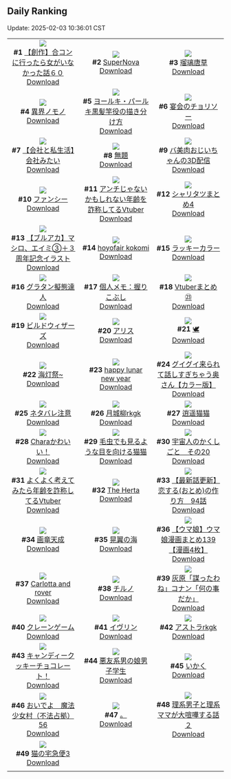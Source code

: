 ## Daily Ranking
Update: 2025-02-03 10:36:01 CST

|      |      |      |
| :----: | :----: | :----: |
| ![](https://i.pixiv.re/c/240x480/img-master/img/2025/01/31/00/00/25/126730717_p0_master1200.jpg)<br>**#1** [【創作】合コンに行ったら女がいなかった話６０](https://www.pixiv.net/artworks/126730717)<br>[Download](https://i.pixiv.re/img-original/img/2025/01/31/00/00/25/126730717_p0.png) | ![](https://i.pixiv.re/c/240x480/img-master/img/2025/01/31/00/00/07/126730617_p0_master1200.jpg)<br>**#2** [SuperNova](https://www.pixiv.net/artworks/126730617)<br>[Download](https://i.pixiv.re/img-original/img/2025/01/31/00/00/07/126730617_p0.png) | ![](https://i.pixiv.re/c/240x480/img-master/img/2025/02/01/00/47/39/126764728_p0_master1200.jpg)<br>**#3** [瑠璃唐草](https://www.pixiv.net/artworks/126764728)<br>[Download](https://i.pixiv.re/img-original/img/2025/02/01/00/47/39/126764728_p0.jpg) |
| ![](https://i.pixiv.re/c/240x480/img-master/img/2025/01/31/00/00/18/126730685_p0_master1200.jpg)<br>**#4** [異界ノモノ](https://www.pixiv.net/artworks/126730685)<br>[Download](https://i.pixiv.re/img-original/img/2025/01/31/00/00/18/126730685_p0.jpg) | ![](https://i.pixiv.re/c/240x480/img-master/img/2025/01/31/18/05/43/126749373_p0_master1200.jpg)<br>**#5** [ヨールキ・パールキ黒髪竿役の描き分け方](https://www.pixiv.net/artworks/126749373)<br>[Download](https://i.pixiv.re/img-original/img/2025/01/31/18/05/43/126749373_p0.jpg) | ![](https://i.pixiv.re/c/240x480/img-master/img/2025/02/01/07/30/02/126771268_p0_master1200.jpg)<br>**#6** [宴会のチョリソー](https://www.pixiv.net/artworks/126771268)<br>[Download](https://i.pixiv.re/img-original/img/2025/02/01/07/30/02/126771268_p0.jpg) |
| ![](https://i.pixiv.re/c/240x480/img-master/img/2025/01/31/12/00/18/126742274_p0_master1200.jpg)<br>**#7** [【会社と私生活】会社みたい](https://www.pixiv.net/artworks/126742274)<br>[Download](https://i.pixiv.re/img-original/img/2025/01/31/12/00/18/126742274_p0.jpg) | ![](https://i.pixiv.re/c/240x480/img-master/img/2025/01/31/01/46/41/126733954_p0_master1200.jpg)<br>**#8** [無題](https://www.pixiv.net/artworks/126733954)<br>[Download](https://i.pixiv.re/img-original/img/2025/01/31/01/46/41/126733954_p0.jpg) | ![](https://i.pixiv.re/c/240x480/img-master/img/2025/02/01/00/02/58/126762749_p0_master1200.jpg)<br>**#9** [バ美肉おじいちゃんの3D配信](https://www.pixiv.net/artworks/126762749)<br>[Download](https://i.pixiv.re/img-original/img/2025/02/01/00/02/58/126762749_p0.jpg) |
| ![](https://i.pixiv.re/c/240x480/img-master/img/2025/02/01/03/10/35/126768035_p0_master1200.jpg)<br>**#10** [ファンシー](https://www.pixiv.net/artworks/126768035)<br>[Download](https://i.pixiv.re/img-original/img/2025/02/01/03/10/35/126768035_p0.png) | ![](https://i.pixiv.re/c/240x480/img-master/img/2025/01/31/21/04/29/126755341_p0_master1200.jpg)<br>**#11** [アンチじゃないかもしれない年齢を詐称してるVtuber](https://www.pixiv.net/artworks/126755341)<br>[Download](https://i.pixiv.re/img-original/img/2025/01/31/21/04/29/126755341_p0.png) | ![](https://i.pixiv.re/c/240x480/img-master/img/2025/01/31/11/38/19/126741863_p0_master1200.jpg)<br>**#12** [シャリタツまとめ4](https://www.pixiv.net/artworks/126741863)<br>[Download](https://i.pixiv.re/img-original/img/2025/01/31/11/38/19/126741863_p0.jpg) |
| ![](https://i.pixiv.re/c/240x480/img-master/img/2025/01/31/00/07/48/126731284_p0_master1200.jpg)<br>**#13** [【ブルアカ】マシロ、エイミ③＋３周年記念イラスト](https://www.pixiv.net/artworks/126731284)<br>[Download](https://i.pixiv.re/img-original/img/2025/01/31/00/07/48/126731284_p0.jpg) | ![](https://i.pixiv.re/c/240x480/img-master/img/2025/01/31/22/01/06/126757480_p0_master1200.jpg)<br>**#14** [hoyofair kokomi](https://www.pixiv.net/artworks/126757480)<br>[Download](https://i.pixiv.re/img-original/img/2025/01/31/22/01/06/126757480_p0.png) | ![](https://i.pixiv.re/c/240x480/img-master/img/2025/01/31/20/10/02/126753294_p0_master1200.jpg)<br>**#15** [ラッキーカラー](https://www.pixiv.net/artworks/126753294)<br>[Download](https://i.pixiv.re/img-original/img/2025/01/31/20/10/02/126753294_p0.jpg) |
| ![](https://i.pixiv.re/c/240x480/img-master/img/2025/01/31/20/30/03/126753971_p0_master1200.jpg)<br>**#16** [グラタン擬態達人](https://www.pixiv.net/artworks/126753971)<br>[Download](https://i.pixiv.re/img-original/img/2025/01/31/20/30/03/126753971_p0.png) | ![](https://i.pixiv.re/c/240x480/img-master/img/2025/02/01/06/00/10/126770066_p0_master1200.jpg)<br>**#17** [個人メモ：握りこぶし](https://www.pixiv.net/artworks/126770066)<br>[Download](https://i.pixiv.re/img-original/img/2025/02/01/06/00/10/126770066_p0.jpg) | ![](https://i.pixiv.re/c/240x480/img-master/img/2025/02/01/00/06/06/126763009_p0_master1200.jpg)<br>**#18** [Vtuberまとめ㉓](https://www.pixiv.net/artworks/126763009)<br>[Download](https://i.pixiv.re/img-original/img/2025/02/01/00/06/06/126763009_p0.jpg) |
| ![](https://i.pixiv.re/c/240x480/img-master/img/2025/02/01/00/00/37/126762442_p0_master1200.jpg)<br>**#19** [ビルドウィザーズ](https://www.pixiv.net/artworks/126762442)<br>[Download](https://i.pixiv.re/img-original/img/2025/02/01/00/00/37/126762442_p0.jpg) | ![](https://i.pixiv.re/c/240x480/img-master/img/2025/02/01/21/35/08/126792692_p0_master1200.jpg)<br>**#20** [アリス](https://www.pixiv.net/artworks/126792692)<br>[Download](https://i.pixiv.re/img-original/img/2025/02/01/21/35/08/126792692_p0.png) | ![](https://i.pixiv.re/c/240x480/img-master/img/2025/01/31/00/01/26/126730893_p0_master1200.jpg)<br>**#21** [🕊️](https://www.pixiv.net/artworks/126730893)<br>[Download](https://i.pixiv.re/img-original/img/2025/01/31/00/01/26/126730893_p0.png) |
| ![](https://i.pixiv.re/c/240x480/img-master/img/2025/01/31/00/29/13/126731977_p0_master1200.jpg)<br>**#22** [海灯祭~](https://www.pixiv.net/artworks/126731977)<br>[Download](https://i.pixiv.re/img-original/img/2025/01/31/00/29/13/126731977_p0.png) | ![](https://i.pixiv.re/c/240x480/img-master/img/2025/01/31/22/05/00/126757682_p0_master1200.jpg)<br>**#23** [happy lunar new year](https://www.pixiv.net/artworks/126757682)<br>[Download](https://i.pixiv.re/img-original/img/2025/01/31/22/05/00/126757682_p0.png) | ![](https://i.pixiv.re/c/240x480/img-master/img/2025/01/31/00/07/29/126731273_p0_master1200.jpg)<br>**#24** [グイグイ来られて話しすぎちゃう奥さん【カラー版】](https://www.pixiv.net/artworks/126731273)<br>[Download](https://i.pixiv.re/img-original/img/2025/01/31/00/07/29/126731273_p0.jpg) |
| ![](https://i.pixiv.re/c/240x480/img-master/img/2025/01/31/11/07/43/126741430_p0_master1200.jpg)<br>**#25** [ネタバレ注意](https://www.pixiv.net/artworks/126741430)<br>[Download](https://i.pixiv.re/img-original/img/2025/01/31/11/07/43/126741430_p0.jpg) | ![](https://i.pixiv.re/c/240x480/img-master/img/2025/01/31/00/00/33/126730751_p0_master1200.jpg)<br>**#26** [月城柳rkgk](https://www.pixiv.net/artworks/126730751)<br>[Download](https://i.pixiv.re/img-original/img/2025/01/31/00/00/33/126730751_p0.png) | ![](https://i.pixiv.re/c/240x480/img-master/img/2025/02/02/12/08/10/126796443_p0_master1200.jpg)<br>**#27** [逍遥猫猫](https://www.pixiv.net/artworks/126796443)<br>[Download](https://i.pixiv.re/img-original/img/2025/02/02/12/08/10/126796443_p0.jpg) |
| ![](https://i.pixiv.re/c/240x480/img-master/img/2025/01/31/07/37/53/126738632_p0_master1200.jpg)<br>**#28** [Charaかわいい！](https://www.pixiv.net/artworks/126738632)<br>[Download](https://i.pixiv.re/img-original/img/2025/01/31/07/37/53/126738632_p0.png) | ![](https://i.pixiv.re/c/240x480/img-master/img/2025/01/31/00/11/36/126731432_p0_master1200.jpg)<br>**#29** [毛虫でも見るような目を向ける猫猫](https://www.pixiv.net/artworks/126731432)<br>[Download](https://i.pixiv.re/img-original/img/2025/01/31/00/11/36/126731432_p0.png) | ![](https://i.pixiv.re/c/240x480/img-master/img/2025/01/31/00/14/23/126731516_p0_master1200.jpg)<br>**#30** [宇宙人のかくしごと　その20](https://www.pixiv.net/artworks/126731516)<br>[Download](https://i.pixiv.re/img-original/img/2025/01/31/00/14/23/126731516_p0.png) |
| ![](https://i.pixiv.re/c/240x480/img-master/img/2025/02/01/21/06/20/126791645_p0_master1200.jpg)<br>**#31** [よくよく考えてみたら年齢を詐称してるVtuber](https://www.pixiv.net/artworks/126791645)<br>[Download](https://i.pixiv.re/img-original/img/2025/02/01/21/06/20/126791645_p0.png) | ![](https://i.pixiv.re/c/240x480/img-master/img/2025/02/01/15/03/43/126780699_p0_master1200.jpg)<br>**#32** [The Herta](https://www.pixiv.net/artworks/126780699)<br>[Download](https://i.pixiv.re/img-original/img/2025/02/01/15/03/43/126780699_p0.jpg) | ![](https://i.pixiv.re/c/240x480/img-master/img/2025/01/31/12/23/08/126742773_p0_master1200.jpg)<br>**#33** [【最新話更新】恋する(おとめ)の作り方　94話](https://www.pixiv.net/artworks/126742773)<br>[Download](https://i.pixiv.re/img-original/img/2025/01/31/12/23/08/126742773_p0.png) |
| ![](https://i.pixiv.re/c/240x480/img-master/img/2025/01/31/07/02/23/126738151_p0_master1200.jpg)<br>**#34** [画竜天成](https://www.pixiv.net/artworks/126738151)<br>[Download](https://i.pixiv.re/img-original/img/2025/01/31/07/02/23/126738151_p0.jpg) | ![](https://i.pixiv.re/c/240x480/img-master/img/2025/01/31/00/00/28/126730734_p0_master1200.jpg)<br>**#35** [晃翼の海](https://www.pixiv.net/artworks/126730734)<br>[Download](https://i.pixiv.re/img-original/img/2025/01/31/00/00/28/126730734_p0.jpg) | ![](https://i.pixiv.re/c/240x480/img-master/img/2025/01/31/00/00/59/126730832_p0_master1200.jpg)<br>**#36** [【ウマ娘】ウマ娘漫画まとめ139【漫画4枚】](https://www.pixiv.net/artworks/126730832)<br>[Download](https://i.pixiv.re/img-original/img/2025/01/31/00/00/59/126730832_p0.jpg) |
| ![](https://i.pixiv.re/c/240x480/img-master/img/2025/01/31/22/04/02/126757643_p0_master1200.jpg)<br>**#37** [Carlotta and rover](https://www.pixiv.net/artworks/126757643)<br>[Download](https://i.pixiv.re/img-original/img/2025/01/31/22/04/02/126757643_p0.png) | ![](https://i.pixiv.re/c/240x480/img-master/img/2025/01/31/01/16/12/126733248_p0_master1200.jpg)<br>**#38** [チルノ](https://www.pixiv.net/artworks/126733248)<br>[Download](https://i.pixiv.re/img-original/img/2025/01/31/01/16/12/126733248_p0.jpg) | ![](https://i.pixiv.re/c/240x480/img-master/img/2025/01/31/15/49/07/126746101_p0_master1200.jpg)<br>**#39** [灰原「謀ったわね」コナン「何の事だか」](https://www.pixiv.net/artworks/126746101)<br>[Download](https://i.pixiv.re/img-original/img/2025/01/31/15/49/07/126746101_p0.jpg) |
| ![](https://i.pixiv.re/c/240x480/img-master/img/2025/02/01/00/30/02/126764094_p0_master1200.jpg)<br>**#40** [クレーンゲーム](https://www.pixiv.net/artworks/126764094)<br>[Download](https://i.pixiv.re/img-original/img/2025/02/01/00/30/02/126764094_p0.jpg) | ![](https://i.pixiv.re/c/240x480/img-master/img/2025/01/31/00/35/21/126732173_p0_master1200.jpg)<br>**#41** [イヴリン](https://www.pixiv.net/artworks/126732173)<br>[Download](https://i.pixiv.re/img-original/img/2025/01/31/00/35/21/126732173_p0.jpg) | ![](https://i.pixiv.re/c/240x480/img-master/img/2025/02/01/00/50/17/126764822_p0_master1200.jpg)<br>**#42** [アストラrkgk](https://www.pixiv.net/artworks/126764822)<br>[Download](https://i.pixiv.re/img-original/img/2025/02/01/00/50/17/126764822_p0.png) |
| ![](https://i.pixiv.re/c/240x480/img-master/img/2025/01/31/18/05/49/126749379_p0_master1200.jpg)<br>**#43** [キャンディークッキーチョコレート！](https://www.pixiv.net/artworks/126749379)<br>[Download](https://i.pixiv.re/img-original/img/2025/01/31/18/05/49/126749379_p0.jpg) | ![](https://i.pixiv.re/c/240x480/img-master/img/2025/01/31/21/15/21/126755724_p0_master1200.jpg)<br>**#44** [悪友系男の娘男子学生](https://www.pixiv.net/artworks/126755724)<br>[Download](https://i.pixiv.re/img-original/img/2025/01/31/21/15/21/126755724_p0.png) | ![](https://i.pixiv.re/c/240x480/img-master/img/2025/02/01/00/00/25/126762389_p0_master1200.jpg)<br>**#45** [いかく](https://www.pixiv.net/artworks/126762389)<br>[Download](https://i.pixiv.re/img-original/img/2025/02/01/00/00/25/126762389_p0.png) |
| ![](https://i.pixiv.re/c/240x480/img-master/img/2025/02/01/14/55/20/126780475_p0_master1200.jpg)<br>**#46** [おいでよ　魔法少女村（不法占拠）56](https://www.pixiv.net/artworks/126780475)<br>[Download](https://i.pixiv.re/img-original/img/2025/02/01/14/55/20/126780475_p0.png) | ![](https://i.pixiv.re/c/240x480/img-master/img/2025/01/31/05/32/18/126737042_p0_master1200.jpg)<br>**#47** [。](https://www.pixiv.net/artworks/126737042)<br>[Download](https://i.pixiv.re/img-original/img/2025/01/31/05/32/18/126737042_p0.png) | ![](https://i.pixiv.re/c/240x480/img-master/img/2025/02/01/18/27/21/126786118_p0_master1200.jpg)<br>**#48** [理系男子と理系ママが大喧嘩する話２](https://www.pixiv.net/artworks/126786118)<br>[Download](https://i.pixiv.re/img-original/img/2025/02/01/18/27/21/126786118_p0.jpg) |
| ![](https://i.pixiv.re/c/240x480/img-master/img/2025/02/01/00/30/01/126764085_p0_master1200.jpg)<br>**#49** [猫の宅急便3](https://www.pixiv.net/artworks/126764085)<br>[Download](https://i.pixiv.re/img-original/img/2025/02/01/00/30/01/126764085_p0.jpg) |
|      |      |
